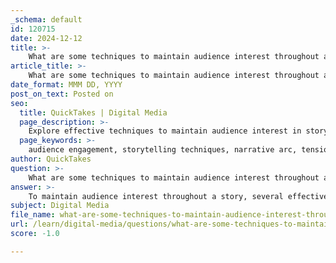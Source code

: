```yaml
---
_schema: default
id: 120715
date: 2024-12-12
title: >-
    What are some techniques to maintain audience interest throughout a story?
article_title: >-
    What are some techniques to maintain audience interest throughout a story?
date_format: MMM DD, YYYY
post_on_text: Posted on
seo:
  title: QuickTakes | Digital Media
  page_description: >-
    Explore effective techniques to maintain audience interest in storytelling, including compelling openings, tension building, humor use, vivid imagery, relatable characters, interactive elements, multimedia incorporation, unexpected twists, memorable endings, and effective pacing.
  page_keywords: >-
    audience engagement, storytelling techniques, narrative arc, tension and suspense, humor, vivid imagery, relatable characters, audience participation, multimedia, unexpected twists, memorable ending, pacing
author: QuickTakes
question: >-
    What are some techniques to maintain audience interest throughout a story?
answer: >-
    To maintain audience interest throughout a story, several effective techniques can be employed:\n\n1. **Compelling Opening**: Start with a strong hook that captures attention immediately. This could be an intriguing question, a surprising fact, or a personal anecdote that relates to the main theme of your story.\n\n2. **Building Tension and Suspense**: Create a narrative arc that includes rising action, where challenges and conflicts are introduced. This keeps the audience engaged as they anticipate how the story will unfold.\n\n3. **Use of Humor**: Incorporating humor can lighten the mood and create a connection with the audience. It makes the storytelling experience enjoyable and keeps listeners attentive.\n\n4. **Vivid Imagery and Sensory Details**: Employ descriptive language that paints a picture in the audience's mind. This helps them visualize the story and feel more connected to the narrative.\n\n5. **Relatable Characters**: Develop characters that the audience can identify with. When listeners see parts of themselves in the characters, they are more likely to stay engaged.\n\n6. **Interactive Elements**: Encourage audience participation through questions, polls, or discussions. This interaction can make the audience feel involved and invested in the story.\n\n7. **Incorporating Multimedia**: Use visuals, videos, or sound effects to enhance the storytelling experience. This can break the monotony and provide a richer context for the narrative.\n\n8. **Unexpected Twists**: Introduce surprises or unexpected outcomes in the story. This keeps the audience guessing and eager to see what happens next.\n\n9. **Crafting a Memorable Ending**: Conclude with a strong, impactful ending that resonates with the audience. A thought-provoking conclusion can leave a lasting impression and encourage reflection.\n\n10. **Pacing**: Vary the pacing of your story to maintain interest. Slow down during critical moments to build suspense, and speed up during action sequences to create excitement.\n\nBy employing these techniques, storytellers can effectively maintain audience interest and create a memorable storytelling experience.
subject: Digital Media
file_name: what-are-some-techniques-to-maintain-audience-interest-throughout-a-story.md
url: /learn/digital-media/questions/what-are-some-techniques-to-maintain-audience-interest-throughout-a-story
score: -1.0

---
```


&nbsp;